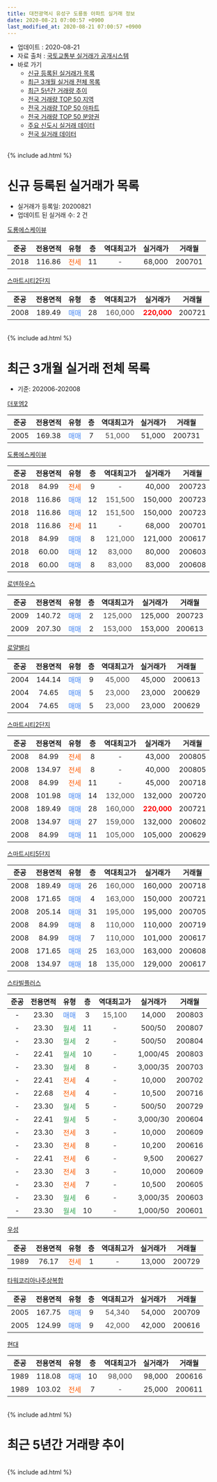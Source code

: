 ```yaml
---
title: 대전광역시 유성구 도룡동 아파트 실거래 정보
date: 2020-08-21 07:00:57 +0900
last_modified_at: 2020-08-21 07:00:57 +0900
---
```


* 업데이트 : 2020-08-21
* 자료 출처 : [국토교통부 실거래가 공개시스템](http://rt.molit.go.kr)
* 바로 가기
    * [신규 등록된 실거래가 목록](#신규-등록된-실거래가-목록)
    * [최근 3개월 실거래 전체 목록](#최근-3개월-실거래-전체-목록)
    * [최근 5년간 거래량 추이](#최근-5년간-거래량-추이)
    * [전국 거래량 TOP 50 지역](https://inasie.github.io/apt-trade-info/최근-3개월-전국에서-가장-거래가-많이-발생한-지역)
    * [전국 거래량 TOP 50 아파트](https://inasie.github.io/apt-trade-info/최근-3개월-전국에서-가장-거래가-많이-발생한-아파트)
    * [전국 거래량 TOP 50 분양권](https://inasie.github.io/apt-trade-info/최근-3개월-전국에서-가장-거래가-많이-발생한-분양권)
    * [주요 신도시 실거래 데이터](https://inasie.github.io/apt-trade-info/주요-신도시)
    * [전국 실거래 데이터](https://inasie.github.io/apt-trade-info/전국)
<br>
{% include ad.html %}
<br>

# 신규 등록된 실거래가 목록
* 실거래가 등록일: 20200821
* 업데이트 된 실거래 수: 2 건


[도룡에스케이뷰](https://search.naver.com/search.naver?query=%EB%8C%80%EC%A0%84%EA%B4%91%EC%97%AD%EC%8B%9C+%EC%9C%A0%EC%84%B1%EA%B5%AC+%EB%8F%84%EB%A3%A1%EB%8F%99+%EB%8F%84%EB%A3%A1%EC%97%90%EC%8A%A4%EC%BC%80%EC%9D%B4%EB%B7%B0)

|준공|전용면적|유형|층|역대최고가|실거래가|거래월|
|:---:|:---:|:---:|:---:|:---:|:---:|:---:|
|2018|116.86|<span style="color:#ff5a00">전세</span>|11|<span style="color:#444444">-</span>|68,000|200701|

[스마트시티2단지](https://search.naver.com/search.naver?query=%EB%8C%80%EC%A0%84%EA%B4%91%EC%97%AD%EC%8B%9C+%EC%9C%A0%EC%84%B1%EA%B5%AC+%EB%8F%84%EB%A3%A1%EB%8F%99+%EC%8A%A4%EB%A7%88%ED%8A%B8%EC%8B%9C%ED%8B%B02%EB%8B%A8%EC%A7%80)

|준공|전용면적|유형|층|역대최고가|실거래가|거래월|
|:---:|:---:|:---:|:---:|:---:|:---:|:---:|
|2008|189.49|<span style="color:#4285f3">매매</span>|28|<span style="color:#444444">160,000</span>|<b><span style="color:#ff0000">220,000</span></b>|200721|


<br>
{% include ad.html %}
<br>

# 최근 3개월 실거래 전체 목록
* 기준: 202006-202008


[더포엠2](https://search.naver.com/search.naver?query=%EB%8C%80%EC%A0%84%EA%B4%91%EC%97%AD%EC%8B%9C+%EC%9C%A0%EC%84%B1%EA%B5%AC+%EB%8F%84%EB%A3%A1%EB%8F%99+%EB%8D%94%ED%8F%AC%EC%97%A02)

|준공|전용면적|유형|층|역대최고가|실거래가|거래월|
|:---:|:---:|:---:|:---:|:---:|:---:|:---:|
|2005|169.38|<span style="color:#4285f3">매매</span>|7|<span style="color:#444444">51,000</span>|51,000|200731|

[도룡에스케이뷰](https://search.naver.com/search.naver?query=%EB%8C%80%EC%A0%84%EA%B4%91%EC%97%AD%EC%8B%9C+%EC%9C%A0%EC%84%B1%EA%B5%AC+%EB%8F%84%EB%A3%A1%EB%8F%99+%EB%8F%84%EB%A3%A1%EC%97%90%EC%8A%A4%EC%BC%80%EC%9D%B4%EB%B7%B0)

|준공|전용면적|유형|층|역대최고가|실거래가|거래월|
|:---:|:---:|:---:|:---:|:---:|:---:|:---:|
|2018|84.99|<span style="color:#ff5a00">전세</span>|9|<span style="color:#444444">-</span>|40,000|200723|
|2018|116.86|<span style="color:#4285f3">매매</span>|12|<span style="color:#444444">151,500</span>|150,000|200723|
|2018|116.86|<span style="color:#4285f3">매매</span>|12|<span style="color:#444444">151,500</span>|150,000|200723|
|2018|116.86|<span style="color:#ff5a00">전세</span>|11|<span style="color:#444444">-</span>|68,000|200701|
|2018|84.99|<span style="color:#4285f3">매매</span>|8|<span style="color:#444444">121,000</span>|121,000|200617|
|2018|60.00|<span style="color:#4285f3">매매</span>|12|<span style="color:#444444">83,000</span>|80,000|200603|
|2018|60.00|<span style="color:#4285f3">매매</span>|8|<span style="color:#444444">83,000</span>|83,000|200608|

[로덴하우스](https://search.naver.com/search.naver?query=%EB%8C%80%EC%A0%84%EA%B4%91%EC%97%AD%EC%8B%9C+%EC%9C%A0%EC%84%B1%EA%B5%AC+%EB%8F%84%EB%A3%A1%EB%8F%99+%EB%A1%9C%EB%8D%B4%ED%95%98%EC%9A%B0%EC%8A%A4)

|준공|전용면적|유형|층|역대최고가|실거래가|거래월|
|:---:|:---:|:---:|:---:|:---:|:---:|:---:|
|2009|140.72|<span style="color:#4285f3">매매</span>|2|<span style="color:#444444">125,000</span>|125,000|200723|
|2009|207.30|<span style="color:#4285f3">매매</span>|2|<span style="color:#444444">153,000</span>|153,000|200613|

[로얄밸리](https://search.naver.com/search.naver?query=%EB%8C%80%EC%A0%84%EA%B4%91%EC%97%AD%EC%8B%9C+%EC%9C%A0%EC%84%B1%EA%B5%AC+%EB%8F%84%EB%A3%A1%EB%8F%99+%EB%A1%9C%EC%96%84%EB%B0%B8%EB%A6%AC)

|준공|전용면적|유형|층|역대최고가|실거래가|거래월|
|:---:|:---:|:---:|:---:|:---:|:---:|:---:|
|2004|144.14|<span style="color:#4285f3">매매</span>|9|<span style="color:#444444">45,000</span>|45,000|200613|
|2004|74.65|<span style="color:#4285f3">매매</span>|5|<span style="color:#444444">23,000</span>|23,000|200629|
|2004|74.65|<span style="color:#4285f3">매매</span>|5|<span style="color:#444444">23,000</span>|23,000|200629|

[스마트시티2단지](https://search.naver.com/search.naver?query=%EB%8C%80%EC%A0%84%EA%B4%91%EC%97%AD%EC%8B%9C+%EC%9C%A0%EC%84%B1%EA%B5%AC+%EB%8F%84%EB%A3%A1%EB%8F%99+%EC%8A%A4%EB%A7%88%ED%8A%B8%EC%8B%9C%ED%8B%B02%EB%8B%A8%EC%A7%80)

|준공|전용면적|유형|층|역대최고가|실거래가|거래월|
|:---:|:---:|:---:|:---:|:---:|:---:|:---:|
|2008|84.99|<span style="color:#ff5a00">전세</span>|8|<span style="color:#444444">-</span>|43,000|200805|
|2008|134.97|<span style="color:#ff5a00">전세</span>|8|<span style="color:#444444">-</span>|40,000|200805|
|2008|84.99|<span style="color:#ff5a00">전세</span>|11|<span style="color:#444444">-</span>|45,000|200718|
|2008|101.98|<span style="color:#4285f3">매매</span>|14|<span style="color:#444444">132,000</span>|132,000|200720|
|2008|189.49|<span style="color:#4285f3">매매</span>|28|<span style="color:#444444">160,000</span>|<b><span style="color:#ff0000">220,000</span></b>|200721|
|2008|134.97|<span style="color:#4285f3">매매</span>|27|<span style="color:#444444">159,000</span>|132,000|200602|
|2008|84.99|<span style="color:#4285f3">매매</span>|11|<span style="color:#444444">105,000</span>|105,000|200629|

[스마트시티5단지](https://search.naver.com/search.naver?query=%EB%8C%80%EC%A0%84%EA%B4%91%EC%97%AD%EC%8B%9C+%EC%9C%A0%EC%84%B1%EA%B5%AC+%EB%8F%84%EB%A3%A1%EB%8F%99+%EC%8A%A4%EB%A7%88%ED%8A%B8%EC%8B%9C%ED%8B%B05%EB%8B%A8%EC%A7%80)

|준공|전용면적|유형|층|역대최고가|실거래가|거래월|
|:---:|:---:|:---:|:---:|:---:|:---:|:---:|
|2008|189.49|<span style="color:#4285f3">매매</span>|26|<span style="color:#444444">160,000</span>|160,000|200718|
|2008|171.65|<span style="color:#4285f3">매매</span>|4|<span style="color:#444444">163,000</span>|150,000|200721|
|2008|205.14|<span style="color:#4285f3">매매</span>|31|<span style="color:#444444">195,000</span>|195,000|200705|
|2008|84.99|<span style="color:#4285f3">매매</span>|8|<span style="color:#444444">110,000</span>|110,000|200719|
|2008|84.99|<span style="color:#4285f3">매매</span>|7|<span style="color:#444444">110,000</span>|101,000|200617|
|2008|171.65|<span style="color:#4285f3">매매</span>|25|<span style="color:#444444">163,000</span>|163,000|200608|
|2008|134.97|<span style="color:#4285f3">매매</span>|18|<span style="color:#444444">135,000</span>|129,000|200617|

[스타빌플러스](https://search.naver.com/search.naver?query=%EB%8C%80%EC%A0%84%EA%B4%91%EC%97%AD%EC%8B%9C+%EC%9C%A0%EC%84%B1%EA%B5%AC+%EB%8F%84%EB%A3%A1%EB%8F%99+%EC%8A%A4%ED%83%80%EB%B9%8C%ED%94%8C%EB%9F%AC%EC%8A%A4)

|준공|전용면적|유형|층|역대최고가|실거래가|거래월|
|:---:|:---:|:---:|:---:|:---:|:---:|:---:|
|-|23.30|<span style="color:#4285f3">매매</span>|3|<span style="color:#444444">15,100</span>|14,000|200803|
|-|23.30|<span style="color:#34a853">월세</span>|11|<span style="color:#444444">-</span>|500/50|200807|
|-|23.30|<span style="color:#34a853">월세</span>|2|<span style="color:#444444">-</span>|500/50|200804|
|-|22.41|<span style="color:#34a853">월세</span>|10|<span style="color:#444444">-</span>|1,000/45|200803|
|-|23.30|<span style="color:#34a853">월세</span>|8|<span style="color:#444444">-</span>|3,000/35|200703|
|-|22.41|<span style="color:#ff5a00">전세</span>|4|<span style="color:#444444">-</span>|10,000|200702|
|-|22.68|<span style="color:#ff5a00">전세</span>|4|<span style="color:#444444">-</span>|10,500|200716|
|-|23.30|<span style="color:#34a853">월세</span>|5|<span style="color:#444444">-</span>|500/50|200729|
|-|22.41|<span style="color:#34a853">월세</span>|5|<span style="color:#444444">-</span>|3,000/30|200604|
|-|23.30|<span style="color:#ff5a00">전세</span>|3|<span style="color:#444444">-</span>|10,000|200609|
|-|23.30|<span style="color:#ff5a00">전세</span>|8|<span style="color:#444444">-</span>|10,200|200616|
|-|22.41|<span style="color:#ff5a00">전세</span>|6|<span style="color:#444444">-</span>|9,500|200627|
|-|23.30|<span style="color:#ff5a00">전세</span>|3|<span style="color:#444444">-</span>|10,000|200609|
|-|23.30|<span style="color:#ff5a00">전세</span>|7|<span style="color:#444444">-</span>|10,500|200605|
|-|23.30|<span style="color:#34a853">월세</span>|6|<span style="color:#444444">-</span>|3,000/35|200603|
|-|23.30|<span style="color:#34a853">월세</span>|10|<span style="color:#444444">-</span>|1,000/50|200601|


<script async src="//pagead2.googlesyndication.com/pagead/js/adsbygoogle.js"></script>
<!-- 기본 -->
<ins class="adsbygoogle"
     style="display:block"
     data-ad-client="ca-pub-2446590836940007"
     data-ad-slot="1659523306"
     data-ad-format="auto"
     data-full-width-responsive="true"></ins>
<script>
(adsbygoogle = window.adsbygoogle || []).push({});
</script>


[우성](https://search.naver.com/search.naver?query=%EB%8C%80%EC%A0%84%EA%B4%91%EC%97%AD%EC%8B%9C+%EC%9C%A0%EC%84%B1%EA%B5%AC+%EB%8F%84%EB%A3%A1%EB%8F%99+%EC%9A%B0%EC%84%B1)

|준공|전용면적|유형|층|역대최고가|실거래가|거래월|
|:---:|:---:|:---:|:---:|:---:|:---:|:---:|
|1989|76.17|<span style="color:#ff5a00">전세</span>|1|<span style="color:#444444">-</span>|13,000|200729|

[타워코리아나주상복합](https://search.naver.com/search.naver?query=%EB%8C%80%EC%A0%84%EA%B4%91%EC%97%AD%EC%8B%9C+%EC%9C%A0%EC%84%B1%EA%B5%AC+%EB%8F%84%EB%A3%A1%EB%8F%99+%ED%83%80%EC%9B%8C%EC%BD%94%EB%A6%AC%EC%95%84%EB%82%98%EC%A3%BC%EC%83%81%EB%B3%B5%ED%95%A9)

|준공|전용면적|유형|층|역대최고가|실거래가|거래월|
|:---:|:---:|:---:|:---:|:---:|:---:|:---:|
|2005|167.75|<span style="color:#4285f3">매매</span>|9|<span style="color:#444444">54,340</span>|54,000|200709|
|2005|124.99|<span style="color:#4285f3">매매</span>|9|<span style="color:#444444">42,000</span>|42,000|200616|

[현대](https://search.naver.com/search.naver?query=%EB%8C%80%EC%A0%84%EA%B4%91%EC%97%AD%EC%8B%9C+%EC%9C%A0%EC%84%B1%EA%B5%AC+%EB%8F%84%EB%A3%A1%EB%8F%99+%ED%98%84%EB%8C%80)

|준공|전용면적|유형|층|역대최고가|실거래가|거래월|
|:---:|:---:|:---:|:---:|:---:|:---:|:---:|
|1989|118.08|<span style="color:#4285f3">매매</span>|10|<span style="color:#444444">98,000</span>|98,000|200616|
|1989|103.02|<span style="color:#ff5a00">전세</span>|7|<span style="color:#444444">-</span>|25,000|200611|


<br>
{% include ad.html %}
<br>

# 최근 5년간 거래량 추이


<div style="width:100%;">
    <canvas id="deal_progress" height="200"></canvas>
</div>

<script>
new Chart(document.getElementById("deal_progress"), {
    type: 'line',
    data: {
        labels: ['201508','201509','201510','201511','201512','201601','201602','201603','201604','201605','201606','201607','201608','201609','201610','201611','201612','201701','201702','201703','201704','201705','201706','201707','201708','201709','201710','201711','201712','201801','201802','201803','201804','201805','201806','201807','201808','201809','201810','201811','201812','201901','201902','201903','201904','201905','201906','201907','201908','201909','201910','201911','201912','202001','202002','202003','202004','202005','202006','202007','202008'],
        datasets: [{
            label: '매매',
            pointRadius: 1,
            data: [6, 9, 13, 13, 12, 8, 6, 5, 10, 7, 12, 6, 1, 7, 8, 8, 7, 5, 8, 6, 1, 5, 4, 9, 4, 9, 10, 8, 5, 5, 8, 7, 4, 13, 4, 5, 14, 22, 13, 5, 7, 6, 9, 11, 10, 11, 8, 13, 9, 9, 10, 16, 7, 15, 15, 6, 4, 7, 14, 11, 1],
            borderColor: "rgba(255, 201, 14, 1)",
            backgroundColor: "rgba(255, 201, 14, 0.5)",
            fill: false,
            lineTension: 0
        },{
            label: '전월세',
            pointRadius: 1,
            data: [5, 1, 6, 4, 4, 5, 8, 1, 6, 1, 4, 4, 3, 3, 5, 6, 6, 5, 8, 6, 2, 2, 7, 4, 5, 7, 7, 6, 4, 7, 6, 4, 2, 2, 6, 6, 5, 3, 10, 0, 7, 20, 13, 17, 9, 7, 9, 7, 3, 6, 8, 12, 7, 5, 20, 29, 16, 9, 9, 8, 5],
            borderColor: "rgba(0, 141, 185, 1)",
            backgroundColor: "rgba(0, 141, 185, 0.5)",
            fill: false,
            lineTension: 0
        }
        ]
    },
    options: {
        responsive: true,
        title: {
            display: false
        },
        tooltips: {
            mode: 'index',
            intersect: false
        },
        hover: {
            mode: 'nearest',
            intersect: true
        },
        scales: {
            xAxes: [{
                display: true,
                scaleLabel: {
                    display: true,
                    labelString: '년/월'
                }
            }],
            yAxes: [{
                display: true,
                ticks: {
                    suggestedMin: 0,
                },
                scaleLabel: {
                    display: true,
                    labelString: '실거래 수'
                }
            }]
        }
    }
});

</script>


<br>
{% include ad.html %}
<br>


